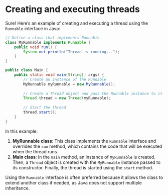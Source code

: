 # Creating and executing threads

Sure! Here’s an example of creating and executing a thread using the `Runnable` interface in Java:

```java
// Define a class that implements Runnable
class MyRunnable implements Runnable {
    public void run() {
        System.out.println("Thread is running...");
    }
}

public class Main {
    public static void main(String[] args) {
        // Create an instance of the Runnable
        MyRunnable myRunnable = new MyRunnable();
        
        // Create a Thread object and pass the Runnable instance to it
        Thread thread = new Thread(myRunnable);
        
        // Start the thread
        thread.start();
    }
}
```

In this example:

1. **MyRunnable class**: This class implements the `Runnable` interface and overrides the `run` method, which contains the code that will be executed when the thread runs.
2. **Main class**: In the `main` method, an instance of `MyRunnable` is created. Then, a `Thread` object is created with the `MyRunnable` instance passed to its constructor. Finally, the thread is started using the `start` method.

Using the `Runnable` interface is often preferred because it allows the class to extend another class if needed, as Java does not support multiple inheritance.


